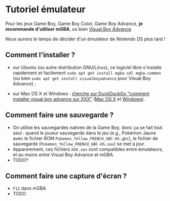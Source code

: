 # Tutoriel émulateur

Pour les jeux Game Boy, Game Boy Color, Game Boy Advance, **je recommande d'utiliser mGBA**, ou bien [Visual Boy Advance](https://fr.wikipedia.org/wiki/VisualBoyAdvance).

Nous aurons le temps de décider d'un émulateur de Nintendo DS plus tard ! 

## Comment l'installer ?

+ sur Ubuntu (ou autre distribution GNU/Linux), ce logiciel libre s'installe rapidement et facilement `sudo apt get install mgba-sdl mgba-common` (ou bien `sudo apt get install visualboyadvance` pour Visual Boy Advance) ;

+ sur Mac OS X et Windows : [cherche sur DuckDuckGo "comment installer visual boy advance sur XXX"](https://duckduckgo.com/?q=comment+installer+visual+boy+advance+sur+XXX&t=canonical) ([Mac OS X](https://duckduckgo.com/?q=comment+installer+visual+boy+advance+sur+Mac+OS+X&t=canonical) et [Windows](https://duckduckgo.com/?q=comment+installer+visual+boy+advance+sur+Windows&t=canonical)).

## Comment faire une sauvegarde ?

- On utilise les sauvegardes natives de la Game Boy, donc ça se fait tout seul : quand le joueur sauvegarde dans le jeu (e.g., Pokémon Jaune avec le fichier ROM `Pokemon_Yellow_FRENCH_GBC-HS.gbc`), le fichier de sauvegarde (`Pokemon_Yellow_FRENCH_GBC-HS.sav`) se met à jour.
- Apparemment, ces fichiers `XXX.sav` sont compatibles entre émulateurs, et au moins entre Visual Boy Advance et mGBA.
- TODO?

## Comment faire une capture d'écran ?

- `F12` dans mGBA
- TODO
